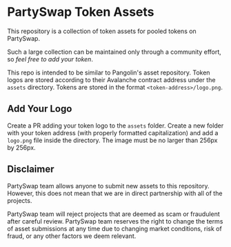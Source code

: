# PartySwap Token Assets

This repository is a collection of token assets for pooled tokens on PartySwap.

Such a large collection can be maintained only through a community effort, so _feel free to add your token_.

This repo is intended to be similar to Pangolin's asset repository. Token logos are stored according to their Avalanche contract address under the `assets` directory. Tokens are stored in the format `<token-address>/logo.png`.

## Add Your Logo
Create a PR adding your token logo to the `assets` folder. Create a new folder with your token address (with properly formatted capitalization) and add a `logo.png` file inside the directory. The image must be no larger than 256px by 256px.

## Disclaimer
PartySwap team allows anyone to submit new assets to this repository. However, this does not mean that we are in direct partnership with all of the projects.

PartySwap team will reject projects that are deemed as scam or fraudulent after careful review. PartySwap team reserves the right to change the terms of asset submissions at any time due to changing market conditions, risk of fraud, or any other factors we deem relevant.
